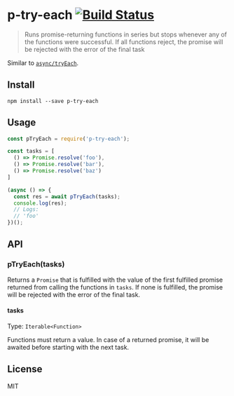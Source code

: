 # p-try-each [![Build Status](https://travis-ci.org/PedroMiguelSS/p-try-each.svg?branch=master)](https://travis-ci.org/PedroMiguelSS/p-try-each)

> Runs promise-returning functions in series but stops whenever any of the functions were successful. If all functions reject, the promise will be rejected with the error of the final task

Similar to [`async/tryEach`](https://caolan.github.io/async/v3/docs.html#tryEach).

## Install

```
npm install --save p-try-each
```

## Usage

```js
const pTryEach = require('p-try-each');

const tasks = [
  () => Promise.resolve('foo'),
  () => Promise.resolve('bar'),
  () => Promise.resolve('baz')
]

(async () => {
  const res = await pTryEach(tasks);
  console.log(res);
  // Logs:
  // 'foo'
})();
```

## API

### pTryEach(tasks)

Returns a `Promise` that is fulfilled with the value of the first fulfilled promise returned from calling the functions in `tasks`. If none is fulfilled, the promise will be rejected with the error of the final task.

#### tasks

Type: `Iterable<Function>`

Functions must return a value. In case of a returned promise, it will be awaited before starting with the next task.

## License

MIT
